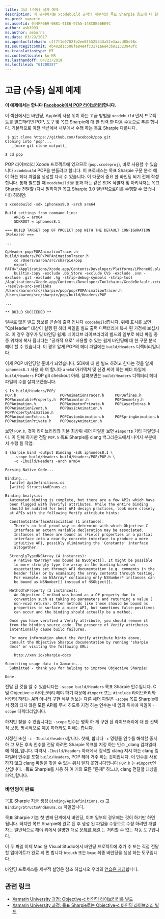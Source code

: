 ```yaml
---
title: 고급 (수동) 실제 예제
description: 이 문서에서는 xcodebuild 출력의 내부적인 목표 Sharpie 용도에 대 한 정보를 제공 하는 목표 Sharpie 대 한 입력으로 사용 하는 방법을 설명 합니다.
ms.prod: xamarin
ms.assetid: 044FF669-0B81-4186-97A5-148C8B56EE9C
author: asb3993
ms.author: amburns
ms.date: 03/29/2017
ms.openlocfilehash: c4f7f1e9702fb2ee0f5525343a52e3aacd85d68c
ms.sourcegitcommit: 4b402d1c508fa84e4fc3171a6e43b811323948fc
ms.translationtype: MT
ms.contentlocale: ko-KR
ms.lasthandoff: 04/23/2019
ms.locfileid: "61200287"
---
```

# <a name="advanced-manual-real-world-example"></a>고급 (수동) 실제 예제

**이 예제에서는 합니다 [Facebook에서 POP 라이브러리](https://github.com/facebook/pop)합니다.**

이 섹션에서는 바인딩, Apple의 사용 위치 하는 고급 방법을 `xcodebuild` 먼저 프로젝트를 빌드하려면 POP, 도구 및 목표 Sharpie에 대 한 입력 한 다음 수동으로 추론 합니다. 기본적으로 이전 섹션에서 내부에서 수행 하는 목표 Sharpie 다룹니다.

```
 $ git clone https://github.com/facebook/pop.git
Cloning into 'pop'...
   _(more git clone output)_

$ cd pop
```

POP 라이브러리 Xcode 프로젝트에 있으므로 (`pop.xcodeproj`), 바로 사용할 수 있습니다 `xcodebuild` POP을 만들려고 합니다. 이 프로세스는 목표 Sharpie 구문 분석 해야 하는 헤더 파일을 생성할 다시 수 있습니다. 이 때문에 중요 한 바인딩 되기 전에 작성 합니다. 통해 빌드할 때 `xcodebuild` 을 통과 하는 같은 SDK 식별자 및 아키텍처는 목표 Sharpie 전달할 (다시 말하지만 목표 Sharpie 3.0 일반적으로이를 수행할 수 있습니다!) 하려면:

```
$ xcodebuild -sdk iphoneos9.0 -arch arm64

Build settings from command line:
    ARCHS = arm64
    SDKROOT = iphoneos8.1
 
=== BUILD TARGET pop OF PROJECT pop WITH THE DEFAULT CONFIGURATION (Release) ===
 
...
 
CpHeader pop/POPAnimationTracer.h build/Headers/POP/POPAnimationTracer.h
    cd /Users/aaron/src/sharpie/pop
    export PATH="/Applications/Xcode.app/Contents/Developer/Platforms/iPhoneOS.platform/Developer/usr/bin:/Applications/Xcode.app/Contents/Developer/usr/bin:/Users/aaron/bin::/usr/local/bin:/usr/bin:/bin:/usr/sbin:/sbin:/opt/X11/bin:/usr/local/git/bin:/Users/aaron/.rvm/bin"
    builtin-copy -exclude .DS_Store -exclude CVS -exclude .svn -exclude .git -exclude .hg -strip-debug-symbols -strip-tool /Applications/Xcode.app/Contents/Developer/Toolchains/XcodeDefault.xctoolchain/usr/bin/strip -resolve-src-symlinks /Users/aaron/src/sharpie/pop/pop/POPAnimationTracer.h /Users/aaron/src/sharpie/pop/build/Headers/POP
 
...
 
** BUILD SUCCEEDED **
```

일부로 많은 빌드 정보를 콘솔에 출력 됩니다 `xcodebuild`합니다. 위에 표시를 보면 "CpHeader" 대상이 실행 된 헤더 파일을 빌드 출력 디렉터리에 복사 된 가정해 보십시오. 이 경우 경우가 및 바인딩 쉽게: 네이티브 라이브러리의 빌드의 일부로 헤더 파일 종종 위치에 복사 됩니다는 "공개적 으로" 사용할 수 있는 쉽게 바인딩에 대 한 구문 분석 해야 할 수 있습니다. 이 경우 알게 POP의 헤더 파일에는 `build/Headers` 디렉터리입니다.

이제 POP 바인딩할 준비가 되었습니다. SDK에 대 한 빌드 하려고 한다는 것을 알게 `iphoneos8.1` 사용 하 여 합니다 `arm64` 아키텍처 및 신경 써야 하는 헤더 파일에 `build/Headers` POP git checkout 아래. 살펴보면는 `build/Headers` 디렉터리 헤더 파일의 수를 살펴보겠습니다.

```
$ ls build/Headers/POP/
POP.h                    POPAnimationTracer.h     POPDefines.h
POPAnimatableProperty.h  POPAnimator.h            POPGeometry.h
POPAnimation.h           POPAnimatorPrivate.h     POPLayerExtras.h
POPAnimationEvent.h      POPBasicAnimation.h      POPPropertyAnimation.h
POPAnimationExtras.h     POPCustomAnimation.h     POPSpringAnimation.h
POPAnimationPrivate.h    POPDecayAnimation.h
```

보면 `POP.h`, 것이 라이브러리의 기본 최상위 헤더 파일을 보면 `#import`s 기타 파일입니다. 이 인해 하기만 전달 `POP.h` 목표 Sharpie를 clang 백그라운드에서 나머지 부분에서 수행 될 작업:

```
$ sharpie bind -output Binding -sdk iphoneos8.1 \
    -scope build/Headers build/Headers/POP/POP.h \
    -c -Ibuild/Headers -arch arm64

Parsing Native Code...

Binding...
  [write] ApiDefinitions.cs
  [write] StructsAndEnums.cs

Binding Analysis:
  Automated binding is complete, but there are a few APIs which have
  been flagged with [Verify] attributes. While the entire binding
  should be audited for best API design practices, look more closely
  at APIs with the following Verify attribute hints:

  ConstantsInterfaceAssociation (1 instance):
    There's no fool-proof way to determine with which Objective-C
    interface an extern variable declaration may be associated.
    Instances of these are bound as [Field] properties in a partial
    interface into a near-by concrete interface to produce a more
    intuitive API, possibly eliminating the 'Constants' interface
    altogether.

  StronglyTypedNSArray (4 instances):
    A native NSArray* was bound as NSObject[]. It might be possible
    to more strongly type the array in the binding based on
    expectations set through API documentation (e.g. comments in the
    header file) or by examining the array contents through testing.
    For example, an NSArray* containing only NSNumber* instances can
    be bound as NSNumber[] instead of NSObject[].

  MethodToProperty (2 instances):
    An Objective-C method was bound as a C# property due to
    convention such as taking no parameters and returning a value (
    non-void return). Often methods like these should be bound as
    properties to surface a nicer API, but sometimes false-positives
    can occur and the binding should actually be a method.

  Once you have verified a Verify attribute, you should remove it
  from the binding source code. The presence of Verify attributes
  intentionally cause build failures.

  For more information about the Verify attribute hints above,
  consult the Objective Sharpie documentation by running 'sharpie
  docs' or visiting the following URL:

    http://xmn.io/sharpie-docs

Submitting usage data to Xamarin...
  Submitted - thank you for helping to improve Objective Sharpie!

Done.
```

전달 된 것을 알 수 있습니다는 `-scope build/Headers` 목표 Sharpie 인수입니다. C 및 Objective-c 라이브러리 해야 하기 때문에 `#import` 또는 `#include` 라이브러리와 바인딩 하려는 API 아니라 구현 세부 정보는 다른 헤더 파일은 `-scope` 목표 Sharpie에서 정의 되지 않은 모든 API를 무시 하도록 지정 하는 인수는 내 임의 위치에 파일이 `-scope` 디렉터리입니다.

하지만 찾을 수 있습니다는 `-scope` 인수는 명확 하 게 구현 된 라이브러리에 대 한 선택적 보통, 명시적으로 제공 하더라도 피해는 합니다.

지정한 또한 `-c -Ibuild/headers`합니다. 첫째, 합니다 `-c` 명령줄 인수를 해석할 중지 하 고 모든 후속 인수를 전달 하려면 Sharpie 목표를 지정 하는 인수 _clang 컴파일러에 직접_입니다. 따라서 `-Ibuild/Headers` 아래에서 검색할 clang 지시 하는 clang 컴파일러 인수를 포함 `build/Headers`, POP 헤더 거주 하는 것이입니다. 이 인수를 사용 하지 않고 clang 파일을 찾을 수 있는 위치 알지 못합니다입니다 `POP.h` 는 `#import`연산입니다. _목표 Sharpie를 사용 하 여 거의 모든 "문제" 하느냐, clang 전달할 대상을 파악_합니다.

### <a name="completing-the-binding"></a>바인딩이 완료

목표 Sharpie 지금 생성 `Binding/ApiDefinitions.cs` 고 `Binding/StructsAndEnums.cs` 파일입니다.

목표 Sharpie 기본 첫 번째 단계에서 바인딩, 이며 일부의 경우에는 것이 하기만 하면 됩니다. 하지만 목표 Sharpie에 완료 된 후 생성 된 파일을 수동으로 수정 하려면 개발자는 일반적으로 해야 위에서 설명한 대로 [문제를 해결](~/cross-platform/macios/binding/objective-sharpie/platform/apidefinitions-structsandenums.md) 는 처리할 수 없는 자동 도구입니다.

이 두 파일 이제 Mac 용 Visual Studio에서 바인딩 프로젝트에 추가 수 또는 직접 전달할 업데이트가 완료 되 면 합니다 `btouch` 또는 `bmac` 최종 바인딩을 생성 하는 도구입니다.

바인딩 프로세스를 세부적 설명은 참조 하십시오 우리의 [연습은 지침](~/ios/platform/binding-objective-c/walkthrough.md)합니다.

## <a name="related-links"></a>관련 링크

- [Xamarin University 과정: Objective-c 바인딩 라이브러리를 빌드](https://university.xamarin.com/classes/track/all#building-an-objective-c-bindings-library)
- [Xamarin University 과정: 목표 Sharpie로는 Objective-c 바인딩 라이브러리 빌드](https://university.xamarin.com/classes/track/all#build-an-objective-c-bindings-library-with-objective-sharpie)
